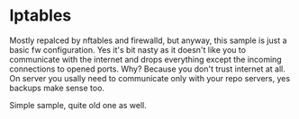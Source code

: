 Iptables
========

Mostly repalced by nftables and firewalld, but anyway, this sample is just a basic fw configuration. Yes it's bit nasty as it doesn't like you to communicate with the internet and drops everything
except the incoming connections to opened ports. Why? Because you don't trust internet at all. On server you usally need to communicate only with your repo servers, yes backups make sense too.

Simple sample, quite old one as well.

